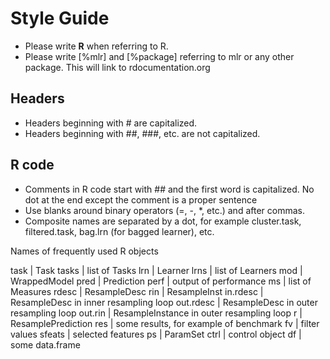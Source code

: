 # Style Guide

* Please write **R** when referring to R.
* Please write [%mlr] and [%package] referring to mlr or any other package. This will link to 
  rdocumentation.org

## Headers

* Headers beginning with # are capitalized.
* Headers beginning with ##, ###, etc. are not capitalized.

## R code

* Comments in R code start with ## and the first word is capitalized. 
  No dot at the end except the comment is a proper sentence
* Use blanks around binary operators (=, -, *, etc.) and after commas.
* Composite names are separated by a dot, for example cluster.task, filtered.task, 
bag.lrn (for bagged learner), etc.

Names of frequently used R objects

task | Task
tasks | list of Tasks
lrn | Learner
lrns | list of Learners
mod | WrappedModel
pred | Prediction
perf | output of performance
ms | list of Measures
rdesc | ResampleDesc
rin | ResampleInst
in.rdesc | ResampleDesc in inner resampling loop
out.rdesc | ResampleDesc in outer resampling loop
out.rin | ResampleInstance in outer resampling loop
r | ResamplePrediction
res | some results, for example of benchmark
fv | filter values
sfeats | selected features
ps | ParamSet
ctrl | control object
df | some data.frame

